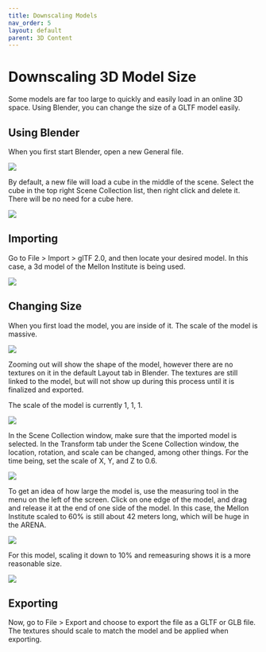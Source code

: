 ```yaml
---
title: Downscaling Models
nav_order: 5
layout: default
parent: 3D Content
---
```



# Downscaling 3D Model Size

Some models are far too large to quickly and easily load in an online 3D space. Using Blender, you can change the size of a GLTF model easily.

## Using Blender

When you first start Blender, open a new General file.


![](../../assets/img/downscale/down1.jpg)

By default, a new file will load a cube in the middle of the scene. Select the cube in the top right Scene Collection list, then right click and delete it. There will be no need for a cube here.

![](../../assets/img/downscale/down2.jpg)


## Importing

Go to File > Import > glTF 2.0, and then locate your desired model. In this case, a 3d model of the Mellon Institute is being used.

![](../../assets/img/downscale/down3.png)

## Changing Size

When you first load the model, you are inside of it. The scale of the model is massive.

![](../../assets/img/downscale/down4.png)

Zooming out will show the shape of the model, however there are no textures on it in the default Layout tab in Blender. The textures are still linked to the model, but will not show up during this process until it is finalized and exported.

The scale of the model is currently 1, 1, 1.

![](../../assets/img/downscale/down5.png)

In the Scene Collection window, make sure that the imported model is selected. In the Transform tab under the Scene Collection window, the location, rotation, and scale can be changed, among other things. For the time being, set the scale of X, Y, and Z to 0.6.

![](../../assets/img/downscale/down6.jpg)

To get an idea of how large the model is, use the measuring tool in the menu on the left of the screen. Click on one edge of the model, and drag and release it at the end of one side of the model. In this case, the Mellon Institute scaled to 60% is still about 42 meters long, which will be huge in the ARENA.

![](../../assets/img/downscale/down7.jpg)

For this model, scaling it down to 10% and remeasuring shows it is a more reasonable size.

![](../../assets/img/downscale/down8.jpg)

## Exporting

Now, go to File > Export and choose to export the file as a GLTF or GLB file. The textures should scale to match the model and be applied when exporting.
